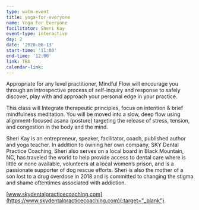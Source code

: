 ```yaml
---
type: watm-event
title: yoga-for-everyone
name: Yoga For Everyone
facilitator: Sheri Kay
event-type: interactive
day: 2
date: '2020-06-13'
start-time: '11:00'
end-time: '12:00'
link: TBA
calendar-link:
---
```


Appropriate for any level practitioner, Mindful Flow will encourage you through an introspective process of self-inquiry and response to safely discover, play with and approach your personal edge in your practice.

This class will Integrate therapeutic principles, focus on intention & brief mindfulness meditation. You will be moved into a slow, deep flow using alignment-focused asana (posture) targeting the release of stress, tension, and congestion in the body and the mind.

Sheri Kay is an entrepreneur, speaker, facilitator, coach, published author and yoga teacher. In addition to owning her own company, SKY Dental Practice Coaching, Sheri also  serves on a local board in Black Mountain, NC,  has traveled the world to help provide access to dental care where is little or none available, volunteers at a local women’s prison, and is a passionate supporter of dog rescue efforts. Sheri is also the mother of a son lost to a drug overdose in 2018 and is committed to changing the stigma and shame oftentimes associated with addiction.

[www.skydentalpracticecoaching.com](https://www.skydentalpracticecoaching.com){:target="_blank"}
